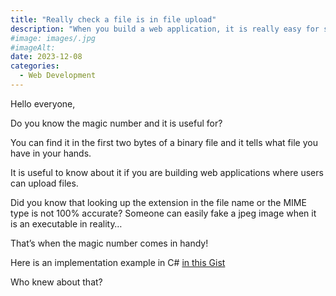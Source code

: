 ```yaml
---
title: "Really check a file is in file upload"
description: "When you build a web application, it is really easy for someone to upload a file that is not what it seems. Let's how to solve this security breach."
#image: images/.jpg
#imageAlt: 
date: 2023-12-08
categories:
  - Web Development
---
```


Hello everyone,

Do you know the magic number and it is useful for?

You can find it in the first two bytes of a binary file and it tells what file you have in your hands.

It is useful to know about it if you are building web applications where users can upload files.

Did you know that looking up the extension in the file name or the MIME type is not 100% accurate? 
Someone can easily fake a jpeg image when it is an executable in reality…

That’s when the magic number comes in handy!

Here is an implementation example in C# [in this Gist](https://gist.github.com/JeremieLitzler/fb0fb0ec22225947e8bb28817d2ac314)

Who knew about that?
